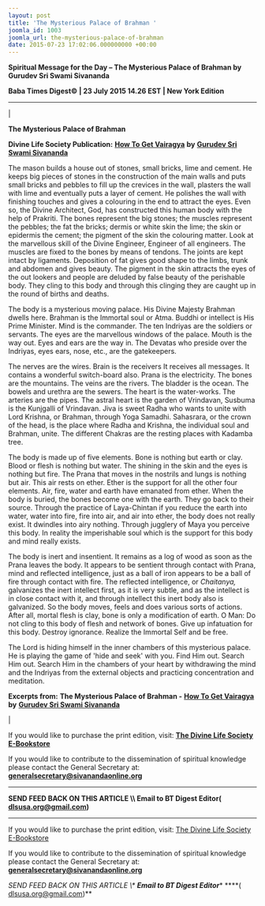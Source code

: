 ```yaml
---
layout: post
title: 'The Mysterious Palace of Brahman '
joomla_id: 1003
joomla_url: the-mysterious-palace-of-brahman
date: 2015-07-23 17:02:06.000000000 +00:00
---
```

  

















































**Spiritual Message for the Day – The Mysterious Palace of Brahman by Gurudev Sri Swami Sivananda**

 **Baba Times Digest© | 23 July 2015 14.26 EST | New York Edition**

* * *

| 

**The Mysterious Palace of Brahman**

**Divine Life Society Publication:** [**How To Get Vairagya**](http://www.dlshq.org/download/vairagya.htm#_VPID_54) **by** [**Gurudev Sri Swami Sivananda**](http://www.dlshq.org/saints/siva.htm)

The mason builds a house out of stones, small bricks, lime and cement. He keeps big pieces of stones in the construction of the main walls and puts small bricks and pebbles to fill up the crevices in the wall, plasters the wall with lime and eventually puts a layer of cement. He polishes the wall with finishing touches and gives a colouring in the end to attract the eyes. Even so, the Divine Architect, God, has constructed this human body with the help of Prakriti. The bones represent the big stones; the muscles represent the pebbles; the fat the bricks; dermis or white skin the lime; the skin or epidermis the cement; the pigment of the skin the colouring matter. Look at the marvellous skill of the Divine Engineer, Engineer of all engineers. The muscles are fixed to the bones by means of tendons. The joints are kept intact by ligaments. Deposition of fat gives good shape to the limbs, trunk and abdomen and gives beauty. The pigment in the skin attracts the eyes of the out lookers and people are deluded by false beauty of the perishable body. They cling to this body and through this clinging they are caught up in the round of births and deaths.

The body is a mysterious moving palace. His Divine Majesty Brahman dwells here. Brahman is the Immortal soul or Atma. Buddhi or intellect is His Prime Minister. Mind is the commander. The ten Indriyas are the soldiers or servants. The eyes are the marvellous windows of the palace. Mouth is the way out. Eyes and ears are the way in. The Devatas who preside over the Indriyas, eyes ears, nose, etc., are the gatekeepers.

The nerves are the wires. Brain is the receivers It receives all messages. It contains a wonderful switch-board also. Prana is the electricity. The bones are the mountains. The veins are the rivers. The bladder is the ocean. The bowels and urethra are the sewers. The heart is the water-works. The arteries are the pipes. The astral heart is the garden of Vrindavan, Susbuma is the Kunjgalli of Vrindavan. Jiva is sweet Radha who wants to unite with Lord Krishna, or Brahman, through Yoga Samadhi. Sahasrara, or the crown of the head, is the place where Radha and Krishna, the individual soul and Brahman, unite. The different Chakras are the resting places with Kadamba tree.

The body is made up of five elements. Bone is nothing but earth or clay. Blood or flesh is nothing but water. The shining in the skin and the eyes is nothing but fire. The Prana that moves in the nostrils and lungs is nothing but air. This air rests on ether. Ether is the support for all the other four elements. Air, fire, water and earth have emanated from ether. When the body is buried, the bones become one with the earth. They go back to their source. Through the practice of Laya-Chintan if you reduce the earth into water, water into fire, fire into air, and air into ether, the body does not really exist. It dwindles into airy nothing. Through jugglery of Maya you perceive this body. In reality the imperishable soul which is the support for this body and mind really exists.

The body is inert and insentient. It remains as a log of wood as soon as the Prana leaves the body. It appears to be sentient through contact with Prana, mind and reflected intelligence, just as a ball of iron appears to be a ball of fire through contact with fire. The reflected intelligence, or _Chaitanya,_ galvanizes the inert intellect first, as it is very subtle, and as the intellect is in close contact with it, and through intellect this inert body also is galvanized. So the body moves, feels and does various sorts of actions. After all, mortal flesh is clay, bone is only a modification of earth. O Man: Do not cling to this body of flesh and network of bones. Give up infatuation for this body. Destroy ignorance. Realize the Immortal Self and be free.

The Lord is hiding himself in the inner chambers of this mysterious palace. He is playing the game of 'hide and seek' with you. Find Him out. Search Him out. Search Him in the chambers of your heart by withdrawing the mind and the Indriyas from the external objects and practicing concentration and meditation.



**Excerpts from:**  **The Mysterious Palace of Brahman -** [**How To Get Vairagya**](http://www.dlshq.org/download/vairagya.htm#_VPID_54) **by** [**Gurudev Sri Swami Sivananda**](http://www.dlshq.org/saints/siva.htm)

 |

If you would like to purchase the print edition, visit: **[The Divine Life Society E-Bookstore](http://www.dlshq.org/download/download.htm)**

If you would like to contribute to the dissemination of spiritual knowledge please contact the General Secretary at: [](mailto:%20%3Cscript%20type=%27text/javascript%27%3E%20%3C%21--%20var%20prefix%20=%20%27ma%27%20+%20%27il%27%20+%20%27to%27;%20var%20path%20=%20%27hr%27%20+%20%27ef%27%20+%20%27=%27;%20var%20addy57016%20=%20%27generalsecretary%27%20+%20%27@%27;%20addy57016%20=%20addy57016%20+%20%27sivanandaonline%27%20+%20%27.%27%20+%20%27org%27;%20document.write%28%27%3Ca%20%27%20+%20path%20+%20%27%5C%27%27%20+%20prefix%20+%20%27:%27%20+%20addy57016%20+%20%27%5C%27%3E%27%29;%20document.write%28addy57016%29;%20document.write%28%27%3C%5C/a%3E%27%29;%20//--%3E%5Cn%20%3C/script%3E%3Cscript%20type=%27text/javascript%27%3E%20%3C%21--%20document.write%28%27%3Cspan%20style=%5C%27display:%20none;%5C%27%3E%27%29;%20//--%3E%20%3C/script%3EThis%20email%20address%20is%20being%20protected%20from%20spambots.%20You%20need%20JavaScript%20enabled%20to%20view%20it.%20%3Cscript%20type=%27text/javascript%27%3E%20%3C%21--%20document.write%28%27%3C/%27%29;%20document.write%28%27span%3E%27%29;%20//--%3E%20%3C/script%3E?subject=Contribution%20to%20Dissemination%20of%20Spiritual%20Knowledge) **generalsecretary@sivanandaonline.org**

****

**SEND FEED BACK ON THIS ARTICLE \\\ Email to BT Digest Editor[](mailto:%20%3Cscript%20type=%27text/javascript%27%3E%20%3C%21--%20var%20prefix%20=%20%27ma%27%20+%20%27il%27%20+%20%27to%27;%20var%20path%20=%20%27hr%27%20+%20%27ef%27%20+%20%27=%27;%20var%20addy72654%20=%20%27dlsusa.org%27%20+%20%27@%27;%20addy72654%20=%20addy72654%20+%20%27gmail%27%20+%20%27.%27%20+%20%27com%27;%20document.write%28%27%3Ca%20%27%20+%20path%20+%20%27%5C%27%27%20+%20prefix%20+%20%27:%27%20+%20addy72654%20+%20%27%5C%27%3E%27%29;%20document.write%28addy72654%29;%20document.write%28%27%3C%5C/a%3E%27%29;%20//--%3E%5Cn%20%3C/script%3E%3Cscript%20type=%27text/javascript%27%3E%20%3C%21--%20document.write%28%27%3Cspan%20style=%5C%27display:%20none;%5C%27%3E%27%29;%20//--%3E%20%3C/script%3EThis%20email%20address%20is%20being%20protected%20from%20spambots.%20You%20need%20JavaScript%20enabled%20to%20view%20it.%20%3Cscript%20type=%27text/javascript%27%3E%20%3C%21--%20document.write%28%27%3C/%27%29;%20document.write%28%27span%3E%27%29;%20//--%3E%20%3C/script%3E?subject=DLS%20Posts)( [dlsusa.org@gmail.com](mailto:dlsusa.org@gmail.com))**



* * *



  

If you would like to purchase the print edition, visit: [The Divine Life Society E-Bookstore](http://www.dlshq.org/download/download.htm)

If you would like to contribute to the dissemination of spiritual knowledge please contact the General Secretary at: **[generalsecretary@sivanandaonline.org](mailto:generalsecretary@sivanandaonline.org)**

**SEND FEED BACK ON THIS ARTICLE \\\**  **Email to BT Digest Editor**** [](mailto:%20%3Cscript%20type=%27text/javascript%27%3E%20%3C%21--%20var%20prefix%20=%20%27ma%27%20+%20%27il%27%20+%20%27to%27;%20var%20path%20=%20%27hr%27%20+%20%27ef%27%20+%20%27=%27;%20var%20addy72654%20=%20%27dlsusa.org%27%20+%20%27@%27;%20addy72654%20=%20addy72654%20+%20%27gmail%27%20+%20%27.%27%20+%20%27com%27;%20document.write%28%27%3Ca%20%27%20+%20path%20+%20%27%5C%27%27%20+%20prefix%20+%20%27:%27%20+%20addy72654%20+%20%27%5C%27%3E%27%29;%20document.write%28addy72654%29;%20document.write%28%27%3C%5C/a%3E%27%29;%20//--%3E%5Cn%20%3C/script%3E%3Cscript%20type=%27text/javascript%27%3E%20%3C%21--%20document.write%28%27%3Cspan%20style=%5C%27display:%20none;%5C%27%3E%27%29;%20//--%3E%20%3C/script%3EThis%20email%20address%20is%20being%20protected%20from%20spambots.%20You%20need%20JavaScript%20enabled%20to%20view%20it.%20%3Cscript%20type=%27text/javascript%27%3E%20%3C%21--%20document.write%28%27%3C/%27%29;%20document.write%28%27span%3E%27%29;%20//--%3E%20%3C/script%3E?subject=DLS%20Posts)****( [dlsusa.org@gmail.com](mailto:dlsusa.org@gmail.com))**  
